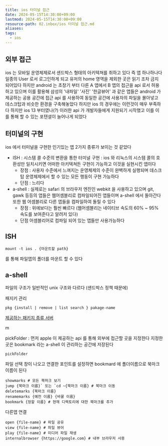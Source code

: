 ```yaml
---
title: ios 터미널 접근
date: 2024-05-15T14:30:00+09:00
lastmod: 2024-05-15T14:30:00+09:00
resource-path: 02.inbox/ios 터미널 접근.md
aliases: 
tags:
  - ios
---
```

## 외부 접근
ios 는 모바일 운영체제로서 샌드박스 형태의 아키텍쳐를 취하고 있다
즉 앱 하나하나다 일종의 User 로서 로그인하게 되고 유저의 home 영역을 제외한 곳은 읽기 조차 금지 되어있다 하지만 android 는 초창기 부터 다른 A 앱에서 B 앱의 접근을 api 로서 허용하고 있으며 이를 활용해 삼성의 '내파일' '사진' '한글뷰어' 과 같은 앱들은 android 가 제공하는 공용 공간에 접근 api 를 사용하여 동일한 공간에 사용자의 파일을 몰아넣고 데스크탑과 비슷한 환경을 구축해놓았다 하지만 ios 의 경우에는 이런것이 매우 부족하다 하지만 ios 13 부터였나(?) 이러한 api 가 개발자들에게 지원되기 시작했고 이를 이를 통해 할 수 있는 포텐셜이 늘어나게 되었다 
## 터미널의 구현
ios 에서 터미널을 구현한 인기있는 앱 2가지 종류가 보이는 것 같았다
- ISH : 시스템 콜 수준의 변환을 통한 터미널 구현 : ios 와 리눅스의 시스템 콜의 호환성만 일치시키면 어떠한 아키텍쳐든 구현이 가능하고 이것을 실현시킨 앱이다
	- 장점 : 사용자 수준에서 느껴지는 운영체제의 수준이 완벽하게 실행되며 데스크탑 운영체제에서 할 수 있는 모든 행동이 구현 가능하다
	- 단점  : 느리다
- a-shell : 실제로는 safari 의 브라우저 엔진인 webkit 을 사용하고 있으며 git, gawk 등등의 앱들은 웹어셈블리로 컴파일되어진 앱들이며 a-shell 에서 돌아간다 또한 웹 어셈블리로 다른 앱들을 컴파일하여 돌릴 수 있다
	- 장점 : 위에보다는 훨씬 빠르다 (웹어셈블리는 네이티브 속도의 60% ~ 95% 속도를 보여준다고 알려저 있다)
	- 단점 어셈블리어로 컴파일 되어 있는 앱들만 사용가능하다


## ISH
```shell
mount -t ios . {마운트할 path}
```
를 통해 파일앱의 폴더를 마운트 할 수 있다

## a-shell
파일의 구조가 일반적인 unix 구조와 다르다 (샌드박스 정책 때문에)

패지키 관리
```shell
pkg {install | remove | list search } pakage-name
```
[제공하는 패키지 종류 서버](https://github.com/holzschu/a-Shell-commands/tree/master/packages)


m

pickFolder : 먼저 apple 이 제공하는 api 를 통해 외부에 접근할 곳을 지정한다 지정한 곳은 bookmark 라는 a-shell 이 관리하는 공간에 저장된다
```shell
pickFolder
```

파일 선택 창이 나오고 연결한 포인트를 설정하면 bookmard 에 폴더이름으로 북마크 이름이 된다
```shell
showmarks # 모든 북마크 보기
jump {북마크 이름}` 또는 `cd ~{북마크 이름} # 북마크 이동
deletemarks {북마크 이름}
renamemarks {예전 이름} {바꿀 이름}
bookmark {정할 이름} # 현재 디렉토리에 대한 북마크를 추가
```

다른앱 연결
```shell
open {file-name} # 파일 공유
view {file-name} # 파일 뷰어
play {file-name} # 미디어 파일 재생
internalbrowser {https://google.com} # 내부 브라우저 사용
```

